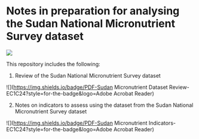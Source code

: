 # Notes in preparation for analysing the Sudan National Micronutrient Survey dataset

<!-- badges: start -->
[![](https://img.shields.io/badge/version-v0.2.3-orange)](https://github.com/ernestguevarra/sudanMNreview/tree/v0.2.3)
<!-- badges: end -->

This repository includes the following:

1. Review of the Sudan National Micronutrient Survey dataset 

![](https://img.shields.io/badge/PDF-Sudan Micronutrient Dataset Review-EC1C24?style=for-the-badge&logo=Adobe Acrobat Reader)

2. Notes on indicators to assess using the dataset from the Sudan National Micronutrient Survey dataset 

![](https://img.shields.io/badge/PDF-Sudan Micronutrient Indicators-EC1C24?style=for-the-badge&logo=Adobe Acrobat Reader)